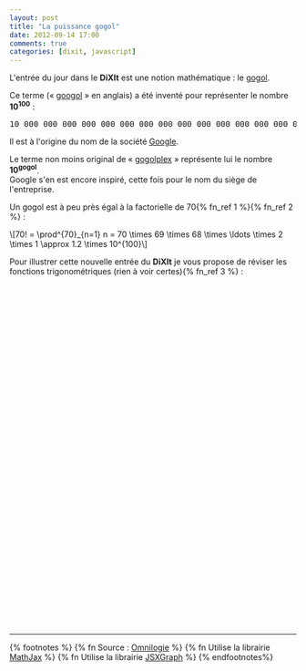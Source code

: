 ```yaml
---
layout: post
title: "La puissance gogol"
date: 2012-09-14 17:00
comments: true
categories: [dixit, javascript]
---
```

L'entrée du jour dans le __DiXIt__ est une notion mathématique : le [gogol](http://fr.wikipedia.org/wiki/Gogol_\(nombre\)).
<!--more-->
Ce terme (« [googol](http://fr.wiktionary.org/wiki/gogol) » en anglais) a été inventé pour représenter le nombre __10<sup>100</sup>__ :
<pre>10 000 000 000 000 000 000 000 000 000 000 000 000 000 000 000 000 000 000 000 000 000 000 000 000 000 000 000 000 000 000 000 000 000</pre>  
Il est à l'origine du nom de la société [Google](http://www.google.fr/).

Le terme non moins original de « [gogolplex](http://fr.wikipedia.org/wiki/Gogolplex) » représente lui le nombre __10<sup>gogol</sup>__.  
Google s'en est encore inspiré, cette fois pour le nom du siège de l'entreprise.

Un gogol est à peu près égal à la factorielle de 70{% fn_ref 1 %}{% fn_ref 2 %} :  
<div>
  \[70! = \prod^{70}_{n=1} n = 70 \times 69 \times 68 \times \ldots \times 2 \times 1 \approx 1.2 \times 10^{100}\]
</div>

<script type="text/javascript" src="http://cdn.mathjax.org/mathjax/latest/MathJax.js?config=TeX-AMS-MML_HTMLorMML"></script>

Pour illustrer cette nouvelle entrée du __DiXIt__ je vous propose de réviser les fonctions trigonométriques (rien à voir certes){% fn_ref 3 %} :

<div id="box" class="jxgbox" style="width:600px;height:600px;"></div>
<script type="text/javascript">
  (function($) {
    $('body').append('<link rel="stylesheet" href="http://jsxgraph.uni-bayreuth.de/distrib/jsxgraph.css" type="text/css" />');
    $.ajax({url: "http://jsxgraph.uni-bayreuth.de/distrib/jsxgraphcore.js", dataType: "script", success: drawGraph});
    function drawGraph() {
      var brd = JXG.JSXGraph.initBoard('box', {originX: 300, originY: 300, grid:true, unitX: 100, unitY: 100});
      var ax = brd.createElement('line',[[0,0],[1,0]],{visible:false});
      var ay = brd.createElement('line',[[0,0],[0,1]],{visible:false});

      var p0 = brd.createElement('point',[0,0],{fixed:true,visible:false});
      var p1 = brd.createElement('point',[1,0],{name:'',visible:false,fixed:true});
      var c = brd.createElement('circle',[p0,p1],{dash:2,strokeWidth:1,strokeOpacity:0.6});
      var p2 = brd.createElement('glider',[0.4,1.0,c],{name:'',withLabel:false});
      var p3 = brd.createElement('point',[function(){return p2.X();},0.0],{visible:false,name:'',withLabel:false});
      var p4 = brd.createElement('point',[0.0,function(){return p2.Y();}],{visible:false,name:'',withLabel:false});

      brd.createElement('line',[p0,p2],{straightFirst:false,straightLast:false,strokeColor:'black'});   // Hypotenuse
      brd.createElement('line',[p2,p3],{straightFirst:false,straightLast:false,strokeColor:'red'});     // sin
      brd.createElement('line',[p2,p4],{straightFirst:false,straightLast:false,strokeColor:'red'});     // cos

      var t = brd.createElement('tangent',[p2],{visible:false});
      var p5 = brd.createElement('point',[brd.intersectionFunc(t,ax,0)],{visible:false,name:'',withLabel:false});
      var p6 = brd.createElement('point',[brd.intersectionFunc(t,ay,0)],{visible:false,name:'',withLabel:false});
      brd.createElement('line',[p5,p6],{straightFirst:false,straightLast:false});                       // tan + cot
      brd.createElement('line',[p0,p6],{straightFirst:false,straightLast:false,strokeColor:'green'});   // csc
      brd.createElement('line',[p0,p5],{straightFirst:false,straightLast:false,strokeColor:'green'});   // sec

      brd.createElement('text',[
            function(){return (p0.X()+p2.X())*0.5;},
            function(){return (p0.Y()+p2.Y())*0.5;},
            '1'],{});

      brd.createElement('text',[
            function(){return (p2.X()+p4.X())*0.3;},
            function(){return (p2.Y()+p4.Y())*0.5;},
            'cos'],{});

      brd.createElement('text',[
            function(){return (p2.X()+p3.X())*0.5;},
            function(){return (p2.Y()+p3.Y())*0.5;},
            'sin'],{});

      brd.createElement('text',[
            function(){return 0.1+(p2.X()+p5.X())*0.5;},
            function(){return 0.1+(p2.Y()+p5.Y())*0.5;},
            'tan'],{});

      brd.createElement('text',[
            function(){return 0.1+(p2.X()+p6.X())*0.5;},
            function(){return 0.1+(p2.Y()+p6.Y())*0.5;},
            'cot'],{});

      brd.createElement('text',[
            function(){return -0.2+(p0.X()+p6.X())*0.5;},
            function(){return (p0.Y()+p6.Y())*0.5;},
            'csc'],{});

      brd.createElement('text',[
            function(){return (p0.X()+p5.X())*0.5;},
            function(){return (p0.Y()+p5.Y())*0.5;},
            'sec'],{});
    }
  })(jQuery)
</script>

***

{% footnotes %}
  {% fn Source : <a href="http://omnilogie.fr/O/Google_et_Gogol">Omnilogie</a> %}
  {% fn Utilise la librairie <a href="http://www.mathjax.org/">MathJax</a> %}
  {% fn Utilise la librairie <a href="http://jsxgraph.uni-bayreuth.de/wiki/index.php/Trigonometric_functions">JSXGraph</a> %}
{% endfootnotes%}
